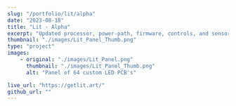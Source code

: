 ```yaml
---
slug: "/portfolio/lit/alpha"
date: "2023-08-18"
title: "Lit - Alpha"
excerpt: "Updated processor, power-path, firmware, controls, and sensors."
thumbnail: "./images/Lit_Panel_Thumb.png"
type: "project"
images:
    - original: "./images/Lit_Panel.png"
      thumbnail: "./images/Lit_Panel_Thumb.png"
      alt: "Panel of 64 custom LED PCB's"

live_url: "https://getlit.art/"
github_url: ""
---
```

